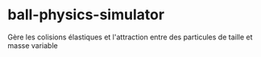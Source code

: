 # ball-physics-simulator
Gère les colisions élastiques et l'attraction entre des particules de taille et masse variable
